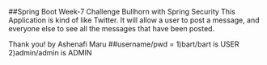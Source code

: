 ##Spring Boot Week-7 Challenge Bullhorn with Spring Security
This Application is kind of like Twitter. It will allow a user to post a message, and everyone else
to see all the messages that have been posted.

Thank you!
by Ashenafi Maru
##username/pwd = 
    1)bart/bart is USER 
    2)admin/admin is ADMIN 
    
